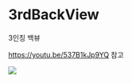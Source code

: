 # 3rdBackView
3인칭 백뷰

https://youtu.be/537B1kJp9YQ 참고

<img src="https://user-images.githubusercontent.com/84231954/145943447-132b7da4-872e-41ff-8990-26254e5736f2.gif">
